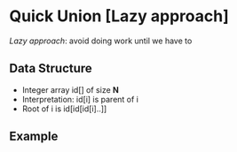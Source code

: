 # Quick Union [Lazy approach]

*Lazy approach*: avoid doing work until we have to

## Data Structure
* Integer array id[] of size **N**
* Interpretation: id[i] is parent of i
* Root of i is id[id[id[i]..]]

## Example 
![]()
